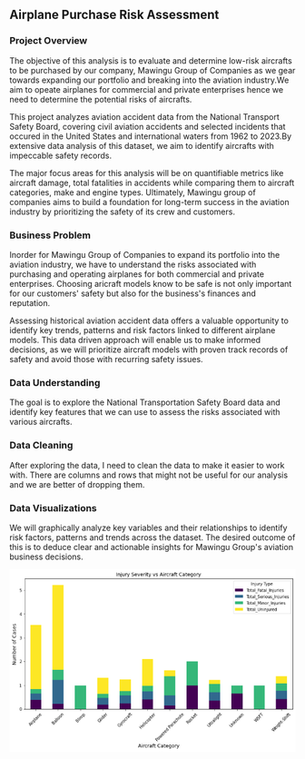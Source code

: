 ## Airplane Purchase Risk Assessment
### Project Overview
The objective of this analysis is to evaluate and determine low-risk aircrafts to be purchased by our company, Mawingu Group of Companies as we gear towards expanding our portfolio and breaking into the aviation industry.We aim to opeate airplanes for commercial and private enterprises hence we need to determine the potential risks of aircrafts.

This project analyzes aviation accident data from the National Transport Safety Board, covering civil aviation accidents and selected incidents that occured in the United States and international waters from 1962 to 2023.By extensive data analysis of this dataset, we aim to identify aircrafts with impeccable safety records.

The major focus areas for this analysis will be on quantifiable metrics like aircraft damage, total fatalities in accidents while comparing them to aircraft categories, make and engine types. Ultimately, Mawingu group of companies aims to build a foundation for long-term success in the aviation industry by prioritizing the safety of its crew and customers.

### Business Problem
Inorder for Mawingu Group of Companies to expand its portfolio into the aviation industry, we have to understand the risks associated with purchasing and operating airplanes for both commercial and private enterprises. Choosing aricraft models know to be safe is not only important for our customers' safety but also for the business's finances and reputation. 

Assessing historical aviation accident data offers a valuable opportunity to identify key trends, patterns and risk factors linked to different airplane models. This data driven approach will enable us to make informed decisions, as we will prioritize aircraft models with proven track records of safety and avoid those with recurring safety issues.

### Data Understanding

The goal is to explore the National Transportation Safety Board data and identify key features that we can use to assess the risks associated with various aircrafts. 

### Data Cleaning

After exploring the data, I need to clean the data to make it easier to work with. There are columns and rows that might not be useful for our analysis and we are better of dropping them.

### Data Visualizations

We will graphically analyze key variables and their relationships to identify risk factors, patterns and trends across the dataset. The desired outcome of this is to deduce clear and actionable insights for Mawingu Group's aviation business decisions.

![categories_vs_injuries](./images/categories_vs_injuries.png)

